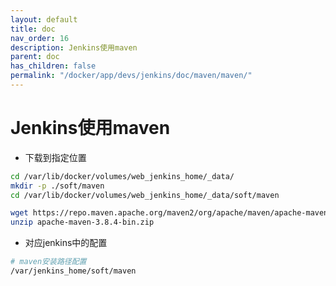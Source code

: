 ```yaml
---
layout: default
title: doc
nav_order: 16
description: Jenkins使用maven
parent: doc
has_children: false
permalink: "/docker/app/devs/jenkins/doc/maven/maven/"
---
```


# Jenkins使用maven

- 下载到指定位置
  
```bash
cd /var/lib/docker/volumes/web_jenkins_home/_data/
mkdir -p ./soft/maven
cd /var/lib/docker/volumes/web_jenkins_home/_data/soft/maven

wget https://repo.maven.apache.org/maven2/org/apache/maven/apache-maven/3.8.4/apache-maven-3.8.4-bin.zip
unzip apache-maven-3.8.4-bin.zip

```

- 对应jenkins中的配置

```bash
# maven安装路径配置
/var/jenkins_home/soft/maven
```

